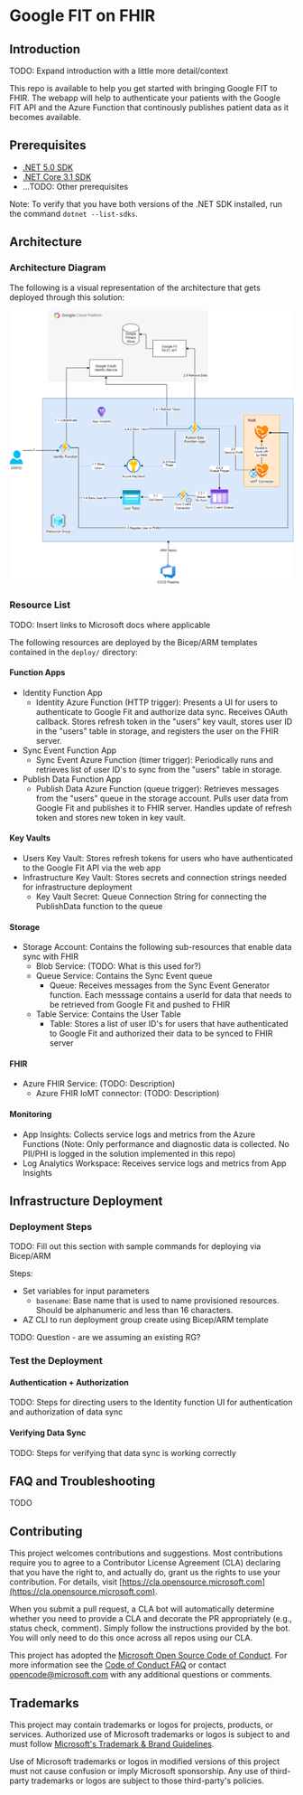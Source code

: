 # Google FIT on FHIR

## Introduction

TODO: Expand introduction with a little more detail/context

This repo is available to help you get started with bringing Google FIT to FHIR. The webapp will help to authenticate your patients with the Google FIT API and the Azure Function that continously publishes patient data as it becomes available.

## Prerequisites

* [.NET 5.0 SDK](https://dotnet.microsoft.com/download/dotnet/5.0)
* [.NET Core 3.1 SDK](https://dotnet.microsoft.com/download/dotnet/3.1)
* ...TODO: Other prerequisites

Note: To verify that you have both versions of the .NET SDK installed, run the command `dotnet --list-sdks`.

## Architecture

### Architecture Diagram
The following is a visual representation of the architecture that gets deployed through this solution:

![Architecture Diagram](./media/original-architecture-diagram.png)

### Resource List

TODO: Insert links to Microsoft docs where applicable

The following resources are deployed by the Bicep/ARM templates contained in the `deploy/` directory:

#### Function Apps

* Identity Function App
    * Identity Azure Function (HTTP trigger): Presents a UI for users to authenticate to Google Fit and authorize data sync.  Receives OAuth callback.  Stores refresh token in the "users" key vault, stores user ID in the "users" table in storage, and registers the user on the FHIR server.
* Sync Event Function App
    * Sync Event Azure Function (timer trigger): Periodically runs and retrieves list of user ID's to sync from the "users" table in storage.
* Publish Data Function App
    * Publish Data Azure Function (queue trigger): Retrieves messages from the "users" queue in the storage account.  Pulls user data from Google Fit and publishes it to FHIR server.  Handles update of refresh token and stores new token in key vault.

#### Key Vaults

* Users Key Vault: Stores refresh tokens for users who have authenticated to the Google Fit API via the web app
* Infrastructure Key Vault: Stores secrets and connection strings needed for infrastructure deployment
    * Key Vault Secret: Queue Connection String for connecting the PublishData function to the queue

#### Storage

* Storage Account: Contains the following sub-resources that enable data sync with FHIR
    * Blob Service: (TODO: What is this used for?)
    * Queue Service: Contains the Sync Event queue
        * Queue: Receives messages from the Sync Event Generator function.  Each messsage contains a userId for data that needs to be retrieved from Google Fit and pushed to FHIR
    * Table Service: Contains the User Table
        * Table: Stores a list of user ID's for users that have authenticated to Google Fit and authorized their data to be synced to FHIR server

#### FHIR

* Azure FHIR Service: (TODO: Description)
    * Azure FHIR IoMT connector: (TODO: Description)

#### Monitoring

* App Insights: Collects service logs and metrics from the Azure Functions (Note: Only performance and diagnostic data is collected.  No PII/PHI is logged in the solution implemented in this repo)
* Log Analytics Workspace: Receives service logs and metrics from App Insights

## Infrastructure Deployment

### Deployment Steps

TODO: Fill out this section with sample commands for deploying via Bicep/ARM

Steps:
* Set variables for input parameters
    * `basename`: Base name that is used to name provisioned resources. Should be alphanumeric and less than 16 characters.
* AZ CLI to run deployment group create using Bicep/ARM template

TODO: Question - are we assuming an existing RG?

### Test the Deployment

#### Authentication + Authorization

TODO: Steps for directing users to the Identity function UI for authentication and authorization of data sync

#### Verifying Data Sync

TODO: Steps for verifying that data sync is working correctly

## FAQ and Troubleshooting

TODO

## Contributing

This project welcomes contributions and suggestions.  Most contributions require you to agree to a Contributor License Agreement (CLA) declaring that you have the right to, and actually do, grant us the rights to use your contribution. For details, visit [https://cla.opensource.microsoft.com](https://cla.opensource.microsoft.com).

When you submit a pull request, a CLA bot will automatically determine whether you need to provide a CLA and decorate the PR appropriately (e.g., status check, comment). Simply follow the instructions provided by the bot. You will only need to do this once across all repos using our CLA.

This project has adopted the [Microsoft Open Source Code of Conduct](https://opensource.microsoft.com/codeofconduct/). For more information see the [Code of Conduct FAQ](https://opensource.microsoft.com/codeofconduct/faq/) or contact [opencode@microsoft.com](mailto:opencode@microsoft.com) with any additional questions or comments.

## Trademarks

This project may contain trademarks or logos for projects, products, or services. Authorized use of Microsoft trademarks or logos is subject to and must follow [Microsoft's Trademark & Brand Guidelines](https://www.microsoft.com/en-us/legal/intellectualproperty/trademarks/usage/general).

Use of Microsoft trademarks or logos in modified versions of this project must not cause confusion or imply Microsoft sponsorship. Any use of third-party trademarks or logos are subject to those third-party's policies.

